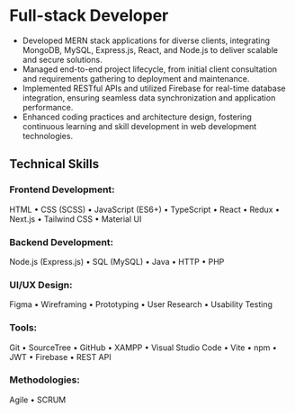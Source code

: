 # Full-stack Developer
- Developed MERN stack applications for diverse clients, integrating MongoDB, MySQL, Express.js, React, and Node.js to deliver scalable and secure solutions.
- Managed end-to-end project lifecycle, from initial client consultation and requirements gathering to deployment and maintenance.
- Implemented RESTful APIs and utilized Firebase for real-time database integration, ensuring seamless data synchronization and application performance.
- Enhanced coding practices and architecture design, fostering continuous learning and skill development in web development technologies.

## Technical Skills
### Frontend Development:
  HTML • CSS (SCSS) • JavaScript (ES6+) • TypeScript • React • Redux • Next.js • Tailwind CSS • Material UI
### Backend Development:
  Node.js (Express.js) • SQL (MySQL) • Java • HTTP • PHP
### UI/UX Design:
  Figma • Wireframing • Prototyping • User Research • Usability Testing
### Tools:
  Git • SourceTree • GitHub • XAMPP • Visual Studio Code • Vite • npm • JWT • Firebase • REST API
### Methodologies:
  Agile • SCRUM
